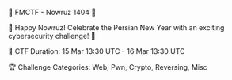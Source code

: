🎉 FMCTF - Nowruz 1404 🎉

🌸 Happy Nowruz! Celebrate the Persian New Year with an exciting cybersecurity challenge! 🌸

📅 CTF Duration: 15 Mar 13:30 UTC - 16 Mar 13:30 UTC

🏆 Challenge Categories: Web, Pwn, Crypto, Reversing, Misc